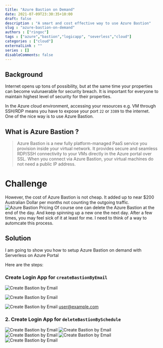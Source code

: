 ```yaml
---
title: "Azure Bastion on Demand"
date: 2021-07-09T23:30:35+10:00
draft: false
description : "A smart and cost effective way to use Azure Bastion"
slug : "azure-bastion-on-demand"
authors : ["ringoc"]
tags : ["azure","bastion","logicapp", "severless","cloud"]
categories : ["cloud"]
externalLink : ""
series : []
disableComments: false
---
```

## Background
Internet opens up tons of possibility, but at the same time your properties can become vulunaerable for security breach. It is important for everyone to maintain highest level of security for their properties. 

In the Azure cloud environment, accessing your resources e.g. VM through SSH/RDP means you have to expose your port `22` or `3389` to the internet. One of the nice way is to use Azure Bastion. 

## What is Azure Bastion ?
> Azure Bastion is a new fully platform-managed PaaS service you provision inside your virtual network. It provides secure and seamless RDP/SSH connectivity to your VMs directly in the Azure portal over SSL. When you connect via Azure Bastion, your virtual machines do not need a public IP address. 

# Challenge
However, the cost of Azure Bastion is not cheap. It added up to near $200 Australian Dollar per months not counting the outgoing traffic. 
![Azure Bastion Pricing](./images/bastion/azure-bastion-pricing.png) <!-- .element height="50%" width="50%" -->
Of course one can delete the Azure Bastion at the end of the day. And keep spinning up a new one the next day. After a few times, you may feel sick of it at least for me. I need to think of a way to automcate this process. 

## Solution
I am going to show you how to setup Azure Bastion on demand with Serverless on Azure Portal

Here are the steps: 

### Create Login App for `createBastionByEmail` 

![Create Bastion by Email](./images/bastion/create-bastion-by-email-email.png)

![Create Bastion by Email](./images/bastion/create-bastion-by-email-http.png)

![Create Bastion by Email](./images/bastion/create-bastion-by-email-output.png)
user@example.com


### 2. Create Login App for `deleteBastionBySchedule` 

![Create Bastion by Email](./images/bastion/delete-bastion-1.png)
![Create Bastion by Email](./images/bastion/delete-bastion-2.png)
![Create Bastion by Email](./images/bastion/delete-bastion-3.png)
![Create Bastion by Email](./images/bastion/delete-bastion-4.png)
![Create Bastion by Email](./images/bastion/delete-bastion-5.png)